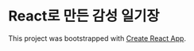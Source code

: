 # React로 만든 감성 일기장
This project was bootstrapped with [Create React App](https://github.com/facebook/create-react-app).

